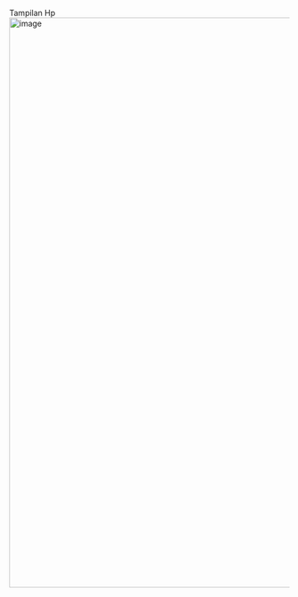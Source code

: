 Tampilan Hp
<img width="613" height="1022" alt="image" src="https://github.com/user-attachments/assets/e7da61dd-e640-45f9-9bfe-17016fdf8c58" />
